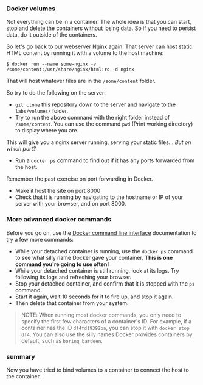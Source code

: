 ### Docker volumes

Not everything can be in a container. The whole idea is that you can start, stop and delete the containers without losing data. So if you need to persist data, do it outside of the containers.

So let's go back to our webserver [Nginx](https://hub.docker.com/_/nginx/) again. That server can host static HTML content by running it with a volume to the host machine:
```
$ docker run --name some-nginx -v /some/content:/usr/share/nginx/html:ro -d nginx
```
That will host whatever files are in the `/some/content` folder.

So try to do the following on the server:

* `git clone` this repository down to the server and navigate to the `labs/volumes/` folder.
* Try to run the above command with the right folder instead of `/some/content`. You can use the command `pwd` (Print working directory) to display where you are.

This will give you a nginx server running, serving your static files... _But on which port?_

* Run a `docker ps` command to find out if it has any ports forwarded from the host.

Remember the past exercise on port forwarding in Docker.

* Make it host the site on port 8000
* Check that it is running by navigating to the hostname or IP of your server with your browser, and on port 8000.

### More advanced docker commands

Before you go on, use the [Docker command line interface](https://docs.docker.com/engine/reference/commandline/cli/) documentation to try a few more commands:

* While your detached container is running, use the ``docker ps`` command to see what silly name Docker gave your container. **This is one command you're going to use often!**
* While your detached container is still running, look at its logs. Try following its logs and refreshing your browser.
* Stop your detached container, and confirm that it is stopped with the `ps` command.
* Start it again, wait 10 seconds for it to fire up, and stop it again.
* Then delete that container from your system.

> NOTE:
    When running most docker commands, you only need to specify the first few characters of a container's ID.
    For example, if a container has the ID ``df4fd19392ba``, you can stop it with ``docker stop df4``.
    You can also use the silly names Docker provides containers by default, such as ``boring_bardeen``.

### summary

Now you have tried to bind volumes to a container to connect the host to the container.
